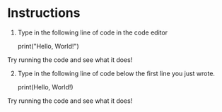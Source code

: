 # Instructions

1. Type in the following line of code in the code editor

    print("Hello, World!")

Try running the code and see what it does!

2. Type in the following line of code below the first line you just wrote.

    print(Hello, World!)

Try running the code and see what it does!